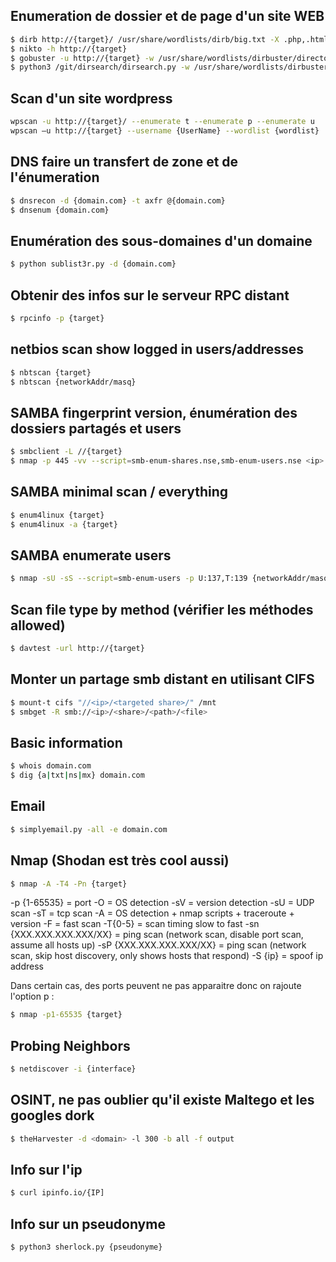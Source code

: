 ## Enumeration de dossier et de page d'un site WEB
```bash
$ dirb http://{target}/ /usr/share/wordlists/dirb/big.txt -X .php,.html -o dirb.txt
$ nikto -h http://{target}
$ gobuster -u http://{target} -w /usr/share/wordlists/dirbuster/directory-list-2.3-medium.txt -t 20
$ python3 /git/dirsearch/dirsearch.py -w /usr/share/wordlists/dirbuster/directory-list-2.3-medium.txt -e "php,txt,sh,jar,cgi,pl,py,php.swp,~,bak" -r 2 -x 403 -f -t 50 --simple-report=dirsearch -u {TARGET}
```

## Scan d'un site wordpress
```bash
wpscan -u http://{target}/ --enumerate t --enumerate p --enumerate u
wpscan –u http://{target} --username {UserName} --wordlist {wordlist}
```

## DNS faire un transfert de zone et de l'énumeration
```bash
$ dnsrecon -d {domain.com} -t axfr @{domain.com}
$ dnsenum {domain.com}
```

## Enumération des sous-domaines d'un domaine
```bash
$ python sublist3r.py -d {domain.com}
```

## Obtenir des infos sur le serveur RPC distant
```bash
$ rpcinfo -p {target}
```

## netbios scan show logged in users/addresses
```bash
$ nbtscan {target}
$ nbtscan {networkAddr/masq}
```

## SAMBA fingerprint version, énumération des dossiers partagés et users
```bash
$ smbclient -L //{target}
$ nmap -p 445 -vv --script=smb-enum-shares.nse,smb-enum-users.nse <ip>
```

## SAMBA minimal scan / everything
```bash
$ enum4linux {target}
$ enum4linux -a {target}
```

## SAMBA enumerate users
```bash
$ nmap -sU -sS --script=smb-enum-users -p U:137,T:139 {networkAddr/masq}
```

## Scan file type by method (vérifier les méthodes allowed)
```bash
$ davtest -url http://{target}
```

## Monter un partage smb distant en utilisant CIFS
```bash
$ mount-t cifs "//<ip>/<targeted share>/" /mnt 
$ smbget -R smb://<ip>/<share>/<path>/<file>
```

## Basic information
```bash
$ whois domain.com
$ dig {a|txt|ns|mx} domain.com
```

## Email
```bash
$ simplyemail.py -all -e domain.com
```

## Nmap (Shodan est très cool aussi)
```bash
$ nmap -A -T4 -Pn {target}
```
-p {1-65535} = port
-O = OS detection
-sV = version detection
-sU = UDP scan
-sT = tcp scan
-A = OS detection + nmap scripts + traceroute + version
-F = fast scan
-T{0-5} = scan timing slow to fast
-sn {XXX.XXX.XXX.XXX/XX} = ping scan (network scan, disable port scan, assume all hosts up)
-sP {XXX.XXX.XXX.XXX/XX} = ping scan (network scan, skip host discovery, only shows hosts that respond)
-S {ip} = spoof ip address

Dans certain cas, des ports peuvent ne pas apparaitre donc on rajoute l'option p :
```bash
$ nmap -p1-65535 {target}
``` 

## Probing Neighbors
```bash
$ netdiscover -i {interface}
```

## OSINT, ne pas oublier qu'il existe Maltego et les googles dork
```bash
$ theHarvester -d <domain> -l 300 -b all -f output
```

## Info sur l'ip
```bash
$ curl ipinfo.io/{IP]
```

## Info sur un pseudonyme
```bash
$ python3 sherlock.py {pseudonyme}
```
